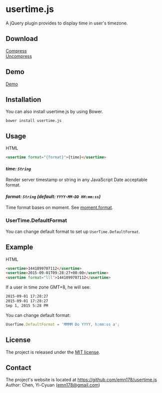 # usertime.js
A jQuery plugin provides to display time in user's timezone.

## Download
[Compress](https://raw.github.com/emn178/usertime.js/master/build/usertime.min.js)  
[Uncompress](https://raw.github.com/emn178/usertime.js/master/src/usertime.js)

## Demo
[Demo](http://emn178.github.io/usertime.js/samples/demo/)

## Installation
You can also install usertime.js by using Bower.

    bower install usertime.js

## Usage
HTML
```HTML
<usertime format="{format}">{time}</usertime>
```

#### *time: `String`*

Render server timestamp or string in any JavaScript Date acceptable format.

#### *format: `String` (default: `YYYY-MM-DD HH:mm:ss`)*

Time format bases on moment. See [moment.format](http://momentjs.com/docs/#/displaying/format/).

### UserTime.DefaultFormat
You can change default format to set up `UserTime.DefaultFormat`.

## Example
HTML
```HTML
<usertime>1441099707112</usertime>
<usertime>2015-09-01T09:28:27+00:00</usertime>
<usertime format="lll">1441099707112</usertime>
```
If a user in time zone GMT+8, he will see:
```HTML
2015-09-01 17:28:27
2015-09-01 17:28:27
Sep 1, 2015 5:28 PM
```
You can change default format:
```JavaScript
UserTime.DefaultFormat = 'MMMM Do YYYY, h:mm:ss a';
```

## License
The project is released under the [MIT license](http://www.opensource.org/licenses/MIT).

## Contact
The project's website is located at https://github.com/emn178/usertime.js  
Author: Chen, Yi-Cyuan (emn178@gmail.com)
